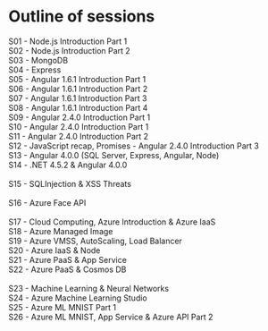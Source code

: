 # Outline of sessions
S01 - Node.js Introduction Part 1<br>
S02 - Node.js Introduction Part 2<br>
S03 - MongoDB<br>
S04 - Express<br>
S05 - Angular 1.6.1 Introduction Part 1<br>
S06 - Angular 1.6.1 Introduction Part 2<br>
S07 - Angular 1.6.1 Introduction Part 3<br>
S08 - Angular 1.6.1 Introduction Part 4<br>
S09 - Angular 2.4.0 Introduction Part 1<br>
S10 - Angular 2.4.0 Introduction Part 1<br>
S11 - Angular 2.4.0 Introduction Part 2<br>
S12 - JavaScript recap, Promises - Angular 2.4.0 Introduction Part 3<br>
S13 - Angular 4.0.0 (SQL Server, Express, Angular, Node)<br>
S14 - .NET 4.5.2 & Angular 4.0.0<br>
<br>
S15 - SQLInjection & XSS Threats<br>
<br>
S16 - Azure Face API<br>
<br>
S17 - Cloud Computing, Azure Introduction & Azure IaaS<br>
S18 - Azure Managed Image<br>
S19 - Azure VMSS, AutoScaling, Load Balancer<br>
S20 - Azure IaaS & Node<br>
S21 - Azure PaaS & App Service<br>
S22 - Azure PaaS & Cosmos DB<br>
<br>
S23 - Machine Learning & Neural Networks<br>
S24 - Azure Machine Learning Studio<br>
S25 - Azure ML MNIST Part 1<br>
S26 - Azure ML MNIST, App Service & Azure API Part 2<br>
